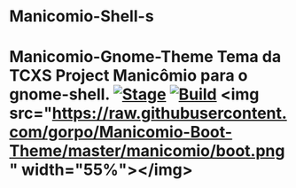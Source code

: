 # Manicomio-Shell-s
# Manicomio-Gnome-Theme Tema da TCXS Project Manicômio para o gnome-shell.  [![Stage](https://img.shields.io/badge/Release-Stable-brightgreen.svg)]() [![Build](https://img.shields.io/badge/Supported_OS-Linux-orange.svg)]()   &lt;img src="https://raw.githubusercontent.com/gorpo/Manicomio-Boot-Theme/master/manicomio/boot.png" width="55%">&lt;/img>

